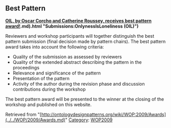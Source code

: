 ##   Best Pattern


 __[OIL, by Oscar Corcho and Catherine Roussey, receives best pattern award!](../../Submissions/OnlynessIsLoneliness_(OIL).md).md).html "Submissions:OnlynessIsLoneliness (OIL)")__


  

Reviewers and workshop participants will together distinguish the best pattern submission (final decision made by pattern chairs). The best pattern award takes into account the following criteria:



* Quality of the submission as assessed by reviewers
* Quality of the extended abstract describing the pattern in the proceedings
* Relevance and significance of the pattern
* Presentation of the pattern
* Activity of the author during the revision phase and discussion contributions during the workshop


The best pattern award will be presented to the winner at the closing of the workshop and published on this website.





Retrieved from "[http://ontologydesignpatterns.org/wiki/WOP:2009/Awards](../../WOP/2009/Awards.md)"
 [Category](http://ontologydesignpatterns.org/wiki/Special:Categories "Special:Categories"): [WOP2009](../../Category/WOP2009.md "Category:WOP2009")